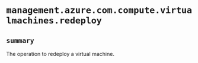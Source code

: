 # `management.azure.com.compute.virtualmachines.redeploy`

## `summary`
The operation to redeploy a virtual machine.


